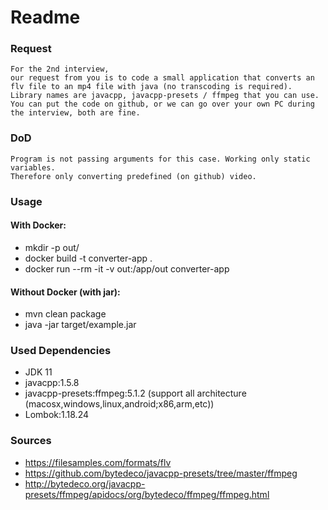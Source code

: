 # Readme

### Request

```
For the 2nd interview,
our request from you is to code a small application that converts an flv file to an mp4 file with java (no transcoding is required). 
Library names are javacpp, javacpp-presets / ffmpeg that you can use. 
You can put the code on github, or we can go over your own PC during the interview, both are fine.
```

### DoD
```
Program is not passing arguments for this case. Working only static variables. 
Therefore only converting predefined (on github) video. 
```

### Usage
#### With Docker:
- mkdir -p out/
- docker build -t converter-app .
- docker run --rm -it -v out:/app/out converter-app

#### Without Docker (with jar):
- mvn clean package
- java -jar target/example.jar


### Used Dependencies
- JDK 11
- javacpp:1.5.8
- javacpp-presets:ffmpeg:5.1.2 (support all architecture (macosx,windows,linux,android;x86,arm,etc))
- Lombok:1.18.24

### Sources
- https://filesamples.com/formats/flv
- https://github.com/bytedeco/javacpp-presets/tree/master/ffmpeg
- http://bytedeco.org/javacpp-presets/ffmpeg/apidocs/org/bytedeco/ffmpeg/ffmpeg.html